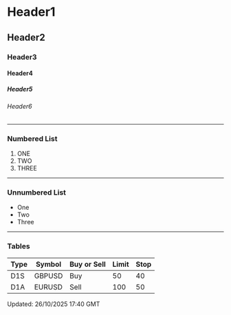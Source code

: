 # Header1

## Header2

### Header3

#### Header4

##### Header5

###### Header6

---

### Numbered List

1. ONE
2. TWO
3. THREE

---

### Unnumbered List

* One
* Two
* Three

---

### Tables

|Type|Symbol|Buy or Sell|Limit|Stop|
|----|------|-----------|-----|----|
|D1S|GBPUSD|Buy|50|40|
|D1A|EURUSD|Sell|100|50|


Updated: 26/10/2025 17:40 GMT